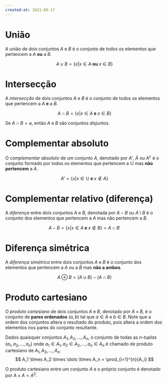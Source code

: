 ```yaml
---
created-at: 2021-08-17
---
```

# União
A união de dois conjuntos $A$ e $B$ é o conjunto de todos os elementos que pertencem a $A$ **ou** a $B$.

$$
  A \cup B = \{x | x \in A \textbf{ ou } x \in B\}
$$

# Intersecção
A *intersecção* de dois conjuntos $A$ e $B$ é o conjunto de todos os elementos que pertencem a $A$ **e** a $B$.

$$
  A \cap B = \{x | x \in A \textbf{ e } x \in B\}
$$

Se $A \cap B = \varnothing$, então $A$ e $B$ são conjuntos *disjuntos*.

# Complementar absoluto
O *complementar absoluto* de um conjunto $A$, denotado por $A'$, $\bar{A}$ ou $A^c$ é o conjunto formado por todos os elementos que pertencem a $\mathbb{U}$ mas **não pertencem** a $A$.

$$
  A' = \{x | x \in \mathbb{U} \textbf{ e } x \not \in A\}
$$

# Complementar relativo (diferença)
A *diferença* entre dois conjuntos $A$ e $B$, denotada por $A-B$ ou $A \setminus B$  é o conjunto dos elementos que pertencem a $A$ mas não pertencem a $B$.

$$
  A - B = \{x | x \in A \textbf{ e } x \not \in B\} = A \cap B'
$$

# Diferença simétrica
A *diferença simétrica* entre dois conjuntos $A$ e $B$ é o conjunto dos elementos que pertencem a $A$ ou a $B$ mas **não a ambos**.

$$
  A \oplus B = (A \cup B) - (A \cap B)
$$

# Produto cartesiano
O *produto cartesiano* de dois conjuntos $A$ e $B$, denotado por $A \times B$, é o conjunto de **pares ordenados** $(a, b)$ tal que $a \in A$ e $b \in B$. Note que a ordem dos conjuntos altera o resultado do produto, pois altera a ordem dos elementos nos pares do conjunto resultante.

Dados quaisquer conjuntos $A_1, A_2, \dots, A_n$, o conjunto de todas as *n-tuplas* $(a_1, a_2, \dots, a_n)$ onde $a_1 \in A_1, a_2 \in A_2, \dots, a_n \in A_n$ é chamado de produto cartesiano de $A_1, A_2, \dots, A_n$.
$$
  A_1 \times A_2 \times \dots \times A_n = \prod_{i=1}^{n}{A_i}
$$

O produto cartesiano entre um conjunto $A$ e o próprio conjunto é denotado por $A \times A = A^2$.